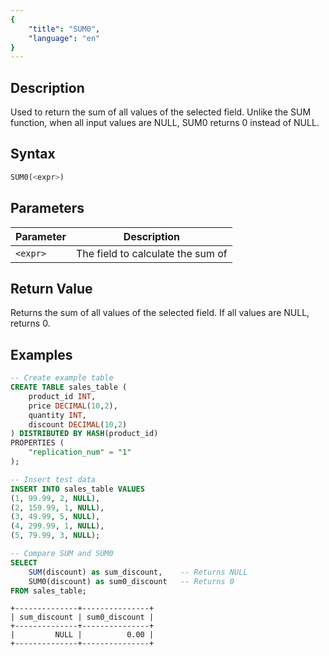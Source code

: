 ```yaml
---
{
    "title": "SUM0",
    "language": "en"
}
---
```


<!-- 
Licensed to the Apache Software Foundation (ASF) under one
or more contributor license agreements.  See the NOTICE file
distributed with this work for additional information
regarding copyright ownership.  The ASF licenses this file
to you under the Apache License, Version 2.0 (the
"License"); you may not use this file except in compliance
with the License.  You may obtain a copy of the License at

  http://www.apache.org/licenses/LICENSE-2.0

Unless required by applicable law or agreed to in writing,
software distributed under the License is distributed on an
"AS IS" BASIS, WITHOUT WARRANTIES OR CONDITIONS OF ANY
KIND, either express or implied.  See the License for the
specific language governing permissions and limitations
under the License.
-->

## Description

Used to return the sum of all values of the selected field. Unlike the SUM function, when all input values are NULL, SUM0 returns 0 instead of NULL.

## Syntax

```sql
SUM0(<expr>)
```

## Parameters

| Parameter | Description |
| -- | -- |
| `<expr>` | The field to calculate the sum of |

## Return Value

Returns the sum of all values of the selected field. If all values are NULL, returns 0.

## Examples

```sql
-- Create example table
CREATE TABLE sales_table (
    product_id INT,
    price DECIMAL(10,2),
    quantity INT,
    discount DECIMAL(10,2)
) DISTRIBUTED BY HASH(product_id)
PROPERTIES (
    "replication_num" = "1"
);

-- Insert test data
INSERT INTO sales_table VALUES
(1, 99.99, 2, NULL),
(2, 159.99, 1, NULL),
(3, 49.99, 5, NULL),
(4, 299.99, 1, NULL),
(5, 79.99, 3, NULL);

-- Compare SUM and SUM0
SELECT 
    SUM(discount) as sum_discount,    -- Returns NULL
    SUM0(discount) as sum0_discount   -- Returns 0
FROM sales_table;
```

```text
+--------------+---------------+
| sum_discount | sum0_discount |
+--------------+---------------+
|         NULL |          0.00 |
+--------------+---------------+
```
